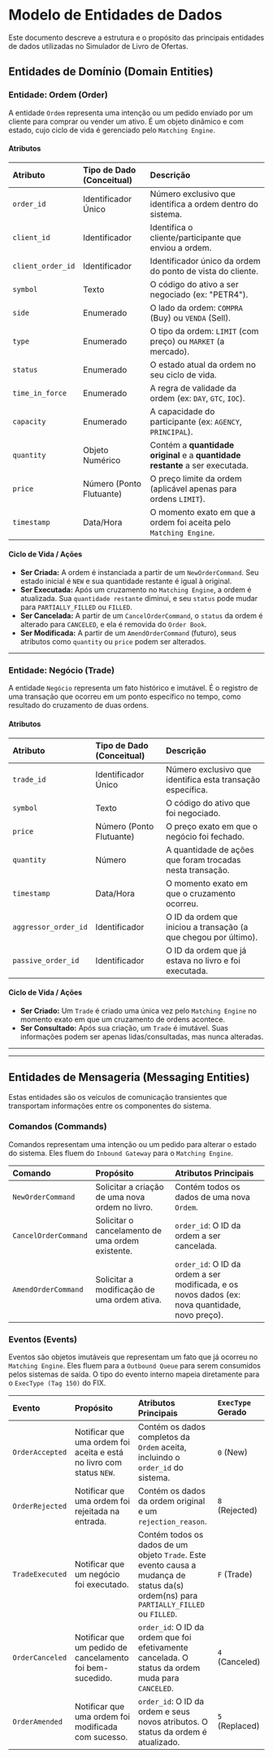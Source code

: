 # Modelo de Entidades de Dados

Este documento descreve a estrutura e o propósito das principais entidades de dados utilizadas no Simulador de Livro de Ofertas.


## Entidades de Domínio (Domain Entities)
### Entidade: Ordem (Order)

A entidade `Ordem` representa uma intenção ou um pedido enviado por um cliente para comprar ou vender um ativo. É um objeto dinâmico e com estado, cujo ciclo de vida é gerenciado pelo `Matching Engine`.

#### Atributos

| Atributo | Tipo de Dado (Conceitual) | Descrição |
| :--- | :--- | :--- |
| `order_id` | Identificador Único | Número exclusivo que identifica a ordem dentro do sistema. |
| `client_id` | Identificador | Identifica o cliente/participante que enviou a ordem. |
| `client_order_id` | Identificador | Identificador único da ordem do ponto de vista do cliente. |
| `symbol` | Texto | O código do ativo a ser negociado (ex: "PETR4"). |
| `side` | Enumerado | O lado da ordem: `COMPRA` (Buy) ou `VENDA` (Sell). |
| `type` | Enumerado | O tipo da ordem: `LIMIT` (com preço) ou `MARKET` (a mercado). |
| `status` | Enumerado | O estado atual da ordem no seu ciclo de vida. |
| `time_in_force` | Enumerado | A regra de validade da ordem (ex: `DAY`, `GTC`, `IOC`). |
| `capacity` | Enumerado | A capacidade do participante (ex: `AGENCY`, `PRINCIPAL`). |
| `quantity` | Objeto Numérico | Contém a **quantidade original** e a **quantidade restante** a ser executada. |
| `price` | Número (Ponto Flutuante) | O preço limite da ordem (aplicável apenas para ordens `LIMIT`). |
| `timestamp` | Data/Hora | O momento exato em que a ordem foi aceita pelo `Matching Engine`. |

#### Ciclo de Vida / Ações

* **Ser Criada:** A ordem é instanciada a partir de um `NewOrderCommand`. Seu estado inicial é `NEW` e sua quantidade restante é igual à original.
* **Ser Executada:** Após um cruzamento no `Matching Engine`, a ordem é atualizada. Sua `quantidade restante` diminui, e seu `status` pode mudar para `PARTIALLY_FILLED` ou `FILLED`.
* **Ser Cancelada:** A partir de um `CancelOrderCommand`, o `status` da ordem é alterado para `CANCELED`, e ela é removida do `Order Book`.
* **Ser Modificada:** A partir de um `AmendOrderCommand` (futuro), seus atributos como `quantity` ou `price` podem ser alterados.

---

### Entidade: Negócio (Trade)

A entidade `Negócio` representa um fato histórico e imutável. É o registro de uma transação que ocorreu em um ponto específico no tempo, como resultado do cruzamento de duas ordens.

#### Atributos

| Atributo | Tipo de Dado (Conceitual) | Descrição |
| :--- | :--- | :--- |
| `trade_id` | Identificador Único | Número exclusivo que identifica esta transação específica. |
| `symbol` | Texto | O código do ativo que foi negociado. |
| `price` | Número (Ponto Flutuante) | O preço exato em que o negócio foi fechado. |
| `quantity` | Número | A quantidade de ações que foram trocadas nesta transação. |
| `timestamp` | Data/Hora | O momento exato em que o cruzamento ocorreu. |
| `aggressor_order_id` | Identificador | O ID da ordem que iniciou a transação (a que chegou por último). |
| `passive_order_id` | Identificador | O ID da ordem que já estava no livro e foi executada. |

#### Ciclo de Vida / Ações

* **Ser Criado:** Um `Trade` é criado uma única vez pelo `Matching Engine` no momento exato em que um cruzamento de ordens acontece.
* **Ser Consultado:** Após sua criação, um `Trade` é imutável. Suas informações podem ser apenas lidas/consultadas, mas nunca alteradas.

---

---

## Entidades de Mensageria (Messaging Entities)

Estas entidades são os veículos de comunicação transientes que transportam informações entre os componentes do sistema.

### Comandos (Commands)

Comandos representam uma intenção ou um pedido para alterar o estado do sistema. Eles fluem do `Inbound Gateway` para o `Matching Engine`.

| Comando | Propósito | Atributos Principais |
| :--- | :--- | :--- |
| `NewOrderCommand` | Solicitar a criação de uma nova ordem no livro. | Contém todos os dados de uma nova `Ordem`. |
| `CancelOrderCommand`| Solicitar o cancelamento de uma ordem existente. | `order_id`: O ID da ordem a ser cancelada. |
| `AmendOrderCommand` | Solicitar a modificação de uma ordem ativa. | `order_id`: O ID da ordem a ser modificada, e os novos dados (ex: nova quantidade, novo preço). |

### Eventos (Events)

Eventos são objetos imutáveis que representam um fato que já ocorreu no `Matching Engine`. Eles fluem para a `Outbound Queue` para serem consumidos pelos sistemas de saída. O tipo do evento interno mapeia diretamente para o `ExecType (Tag 150)` do FIX.

| Evento | Propósito | Atributos Principais | `ExecType` Gerado |
| :--- | :--- | :--- | :--- |
| `OrderAccepted` | Notificar que uma ordem foi aceita e está no livro com status `NEW`. | Contém os dados completos da `Ordem` aceita, incluindo o `order_id` do sistema. | `0` (New) |
| `OrderRejected` | Notificar que uma ordem foi rejeitada na entrada. | Contém os dados da ordem original e um `rejection_reason`. | `8` (Rejected) |
| `TradeExecuted` | Notificar que um negócio foi executado. | Contém todos os dados de um objeto `Trade`. Este evento causa a mudança de status da(s) ordem(ns) para `PARTIALLY_FILLED` ou `FILLED`. | `F` (Trade) |
| `OrderCanceled` | Notificar que um pedido de cancelamento foi bem-sucedido. | `order_id`: O ID da ordem que foi efetivamente cancelada. O status da ordem muda para `CANCELED`. | `4` (Canceled) |
| `OrderAmended` | Notificar que uma ordem foi modificada com sucesso. | `order_id`: O ID da ordem e seus novos atributos. O status da ordem é atualizado. | `5` (Replaced) |
